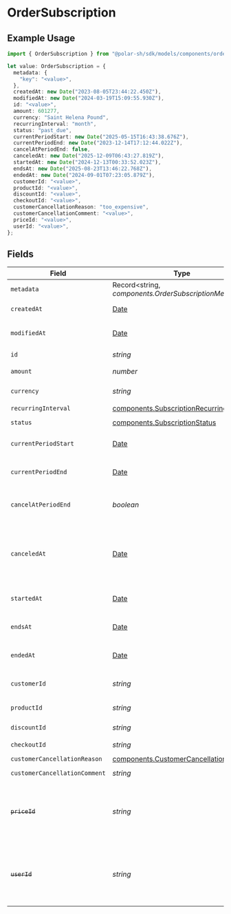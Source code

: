 # OrderSubscription

## Example Usage

```typescript
import { OrderSubscription } from "@polar-sh/sdk/models/components/ordersubscription.js";

let value: OrderSubscription = {
  metadata: {
    "key": "<value>",
  },
  createdAt: new Date("2023-08-05T23:44:22.450Z"),
  modifiedAt: new Date("2024-03-19T15:09:55.930Z"),
  id: "<value>",
  amount: 601277,
  currency: "Saint Helena Pound",
  recurringInterval: "month",
  status: "past_due",
  currentPeriodStart: new Date("2025-05-15T16:43:38.676Z"),
  currentPeriodEnd: new Date("2023-12-14T17:12:44.022Z"),
  cancelAtPeriodEnd: false,
  canceledAt: new Date("2025-12-09T06:43:27.819Z"),
  startedAt: new Date("2024-12-13T00:33:52.023Z"),
  endsAt: new Date("2025-08-23T13:46:22.768Z"),
  endedAt: new Date("2024-09-01T07:23:05.879Z"),
  customerId: "<value>",
  productId: "<value>",
  discountId: "<value>",
  checkoutId: "<value>",
  customerCancellationReason: "too_expensive",
  customerCancellationComment: "<value>",
  priceId: "<value>",
  userId: "<value>",
};
```

## Fields

| Field                                                                                                                         | Type                                                                                                                          | Required                                                                                                                      | Description                                                                                                                   |
| ----------------------------------------------------------------------------------------------------------------------------- | ----------------------------------------------------------------------------------------------------------------------------- | ----------------------------------------------------------------------------------------------------------------------------- | ----------------------------------------------------------------------------------------------------------------------------- |
| `metadata`                                                                                                                    | Record<string, *components.OrderSubscriptionMetadata*>                                                                        | :heavy_check_mark:                                                                                                            | N/A                                                                                                                           |
| `createdAt`                                                                                                                   | [Date](https://developer.mozilla.org/en-US/docs/Web/JavaScript/Reference/Global_Objects/Date)                                 | :heavy_check_mark:                                                                                                            | Creation timestamp of the object.                                                                                             |
| `modifiedAt`                                                                                                                  | [Date](https://developer.mozilla.org/en-US/docs/Web/JavaScript/Reference/Global_Objects/Date)                                 | :heavy_check_mark:                                                                                                            | Last modification timestamp of the object.                                                                                    |
| `id`                                                                                                                          | *string*                                                                                                                      | :heavy_check_mark:                                                                                                            | The ID of the object.                                                                                                         |
| `amount`                                                                                                                      | *number*                                                                                                                      | :heavy_check_mark:                                                                                                            | The amount of the subscription.                                                                                               |
| `currency`                                                                                                                    | *string*                                                                                                                      | :heavy_check_mark:                                                                                                            | The currency of the subscription.                                                                                             |
| `recurringInterval`                                                                                                           | [components.SubscriptionRecurringInterval](../../models/components/subscriptionrecurringinterval.md)                          | :heavy_check_mark:                                                                                                            | N/A                                                                                                                           |
| `status`                                                                                                                      | [components.SubscriptionStatus](../../models/components/subscriptionstatus.md)                                                | :heavy_check_mark:                                                                                                            | N/A                                                                                                                           |
| `currentPeriodStart`                                                                                                          | [Date](https://developer.mozilla.org/en-US/docs/Web/JavaScript/Reference/Global_Objects/Date)                                 | :heavy_check_mark:                                                                                                            | The start timestamp of the current billing period.                                                                            |
| `currentPeriodEnd`                                                                                                            | [Date](https://developer.mozilla.org/en-US/docs/Web/JavaScript/Reference/Global_Objects/Date)                                 | :heavy_check_mark:                                                                                                            | The end timestamp of the current billing period.                                                                              |
| `cancelAtPeriodEnd`                                                                                                           | *boolean*                                                                                                                     | :heavy_check_mark:                                                                                                            | Whether the subscription will be canceled at the end of the current period.                                                   |
| `canceledAt`                                                                                                                  | [Date](https://developer.mozilla.org/en-US/docs/Web/JavaScript/Reference/Global_Objects/Date)                                 | :heavy_check_mark:                                                                                                            | The timestamp when the subscription was canceled. The subscription might still be active if `cancel_at_period_end` is `true`. |
| `startedAt`                                                                                                                   | [Date](https://developer.mozilla.org/en-US/docs/Web/JavaScript/Reference/Global_Objects/Date)                                 | :heavy_check_mark:                                                                                                            | The timestamp when the subscription started.                                                                                  |
| `endsAt`                                                                                                                      | [Date](https://developer.mozilla.org/en-US/docs/Web/JavaScript/Reference/Global_Objects/Date)                                 | :heavy_check_mark:                                                                                                            | The timestamp when the subscription will end.                                                                                 |
| `endedAt`                                                                                                                     | [Date](https://developer.mozilla.org/en-US/docs/Web/JavaScript/Reference/Global_Objects/Date)                                 | :heavy_check_mark:                                                                                                            | The timestamp when the subscription ended.                                                                                    |
| `customerId`                                                                                                                  | *string*                                                                                                                      | :heavy_check_mark:                                                                                                            | The ID of the subscribed customer.                                                                                            |
| `productId`                                                                                                                   | *string*                                                                                                                      | :heavy_check_mark:                                                                                                            | The ID of the subscribed product.                                                                                             |
| `discountId`                                                                                                                  | *string*                                                                                                                      | :heavy_check_mark:                                                                                                            | The ID of the applied discount, if any.                                                                                       |
| `checkoutId`                                                                                                                  | *string*                                                                                                                      | :heavy_check_mark:                                                                                                            | N/A                                                                                                                           |
| `customerCancellationReason`                                                                                                  | [components.CustomerCancellationReason](../../models/components/customercancellationreason.md)                                | :heavy_check_mark:                                                                                                            | N/A                                                                                                                           |
| `customerCancellationComment`                                                                                                 | *string*                                                                                                                      | :heavy_check_mark:                                                                                                            | N/A                                                                                                                           |
| ~~`priceId`~~                                                                                                                 | *string*                                                                                                                      | :heavy_check_mark:                                                                                                            | : warning: ** DEPRECATED **: This will be removed in a future release, please migrate away from it as soon as possible.       |
| ~~`userId`~~                                                                                                                  | *string*                                                                                                                      | :heavy_check_mark:                                                                                                            | : warning: ** DEPRECATED **: This will be removed in a future release, please migrate away from it as soon as possible.       |